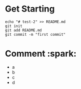 # Get Starting

```
echo "# test-2" >> README.md
git init
git add README.md
git commit -m "first commit"
```

# Comment :spark:
- a
- b
- c
- d
